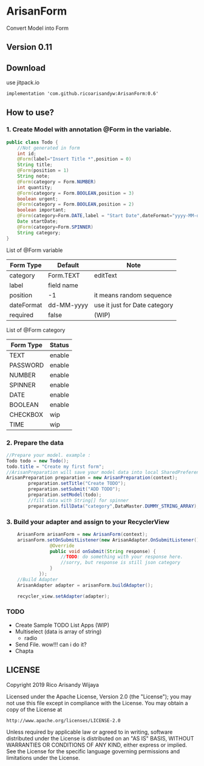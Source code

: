 # ArisanForm

Convert Model into Form

## Version 0.11

## Download

use jitpack.io

```maven
implementation 'com.github.ricoarisandyw:ArisanForm:0.6'
```

## How to use?

### 1. Create Model with annotation @Form in the variable.
```java
public class Todo {
    //Not generated in form
    int id;
    @Form(label="Insert Title *",position = 0)
    String title;
    @Form(position = 1)
    String note;
    @Form(category = Form.NUMBER)
    int quantity;
    @Form(category = Form.BOOLEAN,position = 3)
    boolean urgent;
    @Form(category = Form.BOOLEAN,position = 2)
    boolean important;
    @Form(category=Form.DATE,label = "Start Date",dateFormat="yyyy-MM-dd")
    Date startDate;
    @Form(category=Form.SPINNER)
    String category;
}
```

List of @Form variable

| Form Type  | Default | Note |
| --------- | --------- | ------ |
| category   | Form.TEXT | editText |
| label  | field name | |
| position  | -1 | it means random sequence |
| dateFormat | dd-MM-yyyy | use it just for Date category |
| required  | false | (WIP) |

List of @Form category

| Form Type | Status |
| --------- | ------ |
| TEXT      | enable |
| PASSWORD  | enable |
| NUMBER    | enable |
| SPINNER   | enable |
| DATE      | enable |
| BOOLEAN   | enable |
| CHECKBOX  | wip |
| TIME      | wip |

### 2. Prepare the data
```java
//Prepare your model. example :
Todo todo = new Todo();
todo.title = "Create my first form";
//ArisanPreparation will save your model data into local SharedPreference
ArisanPreparation preparation = new ArisanPreparation(context);
        preparation.setTitle("Create TODO");
        preparation.setSubmit("ADD TODO");
        preparation.setModel(todo);
        //fill data with String[] for spinner
        preparation.fillData("category",DataMaster.DUMMY_STRING_ARRAY);
```

### 3. Build your adapter and assign to your RecyclerView

```java
    ArisanForm arisanForm = new ArisanForm(context);
    arisanForm.setOnSubmitListener(new ArisanAdapter.OnSubmitListener() {
                @Override
                public void onSubmit(String response) {
                    //TODO: do something with your response here.
                    //sorry, but response is still json category
                }
            });
    //Build Adapter
    ArisanAdapter adapter = arisanForm.buildAdapter();

    recycler_view.setAdapter(adapter);
```

### TODO
* Create Sample TODO List Apps (WIP)
* Multiselect (data is array of string)
  * radio
* Send File. wow!!! can i do it?
* Chapta

## LICENSE

Copyright 2019 Rico Arisandy Wijaya

Licensed under the Apache License, Version 2.0 (the "License");
you may not use this file except in compliance with the License.
You may obtain a copy of the License at

    http://www.apache.org/licenses/LICENSE-2.0

Unless required by applicable law or agreed to in writing, software
distributed under the License is distributed on an "AS IS" BASIS,
WITHOUT WARRANTIES OR CONDITIONS OF ANY KIND, either express or implied.
See the License for the specific language governing permissions and
limitations under the License.
